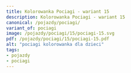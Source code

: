```yaml
---
title: Kolorowanka Pociagi - wariant 15
description: Kolorowanka Pociagi - wariant 15
canonical: /pojazdy/pociagi/
variant_of: pociagi
image: /pojazdy/pociagi/15/pociagi-15.svg
pdf: /pojazdy/pociagi/15/pociagi-15.pdf
alt: "pociagi kolorowanka dla dzieci"
tags:
- pojazdy
- pociagi
---
```

